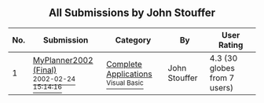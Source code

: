 ﻿<div align="center">

## All Submissions by John Stouffer

</div>

No.  | Submission | Category | By   | User Rating
---- | ---------- | -------- | ---- | -----------
1 | [MyPlanner2002 \(Final\)<br /><sup>2002-02-24 15:14:16</sup>](https://github.com/Planet-Source-Code/john-stouffer-myplanner2002-final__1-32043) | [Complete Applications<br /><sup>Visual Basic</sup>](../ByCategory/complete-applications__1-27.md) | John Stouffer | 4.3 (30 globes from 7 users)
